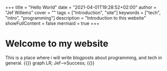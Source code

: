 +++
title = "Hello World"
date = "2021-04-01T19:28:52+02:00"
author = "Jef Willems"
cover = ""
tags = ["Introduction", "site"]
keywords = ["tech", "intro", "programming"]
description = "Introduction to this website"
showFullContent = false
mermaid = true
+++

# Welcome to my website

This is a place where i will write blogposts about programming, and tech in general.
{{<mermaid>}}
graph LR;
Jef-->Success;
{{</mermaid>}}
